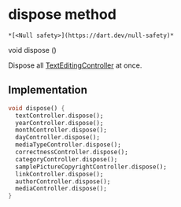 


# dispose method




    *[<Null safety>](https://dart.dev/null-safety)*




void dispose
()





<p>Dispose all <a href="https://api.flutter.dev/flutter/widgets/TextEditingController-class.html">TextEditingController</a> at once.</p>



## Implementation

```dart
void dispose() {
  textController.dispose();
  yearController.dispose();
  monthController.dispose();
  dayController.dispose();
  mediaTypeController.dispose();
  correctnessController.dispose();
  categoryController.dispose();
  samplePictureCopyrightController.dispose();
  linkController.dispose();
  authorController.dispose();
  mediaController.dispose();
}
```








